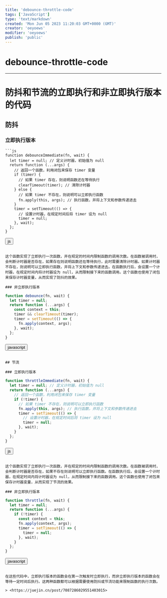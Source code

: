 ```yaml
---
title: 'debounce-throttle-code'
tags: ['JavaScript']
type: 'text/markdown'
created: 'Mon Jun 05 2023 11:20:03 GMT+0000 (GMT)'
creator: 'oeyoews'
modifier: 'oeyoews'
publish: 'public'
---
```


# debounce-throttle-code

---

# 防抖和节流的立即执行和非立即执行版本的代码

## 防抖

### 立即执行版本

```
```js
function debounceImmediate(fn, wait) {
  let timer = null; // 定义计时器，初始值为 null
  return function (...args) {
    // 返回一个函数，利用闭包来保存 timer 变量
    if (timer) {
      // 如果 timer 存在，则说明函数还在等待执行
      clearTimeout(timer); // 清除计时器
    } else {
      // 如果 timer 不存在，则说明可以立即执行函数
      fn.apply(this, args); // 执行函数，并将上下文和参数传递进去
    }
    timer = setTimeout(() => {
      // 设置计时器，在规定时间后将 timer 设为 null
      timer = null;
    }, wait);
  };
}
```

<button>js</button>
```

这个函数实现了立即执行一次函数，并在规定的时间内限制函数的调用次数。在函数被调用时，会判断计时器是否存在，如果存在则说明函数还在等待执行，此时需要清除计时器。如果计时器不存在，则说明可以立即执行函数，并将上下文和参数传递进去。在函数执行后，会设置一个计时器，在规定时间内将计时器设为 null，从而限制接下来的函数调用。这个函数也使用了闭包来保存计时器变量，从而实现了防抖的效果。

### 非立即执行版本

```
```javascript
function debounce(fn, wait) {
  let timer = null;
  return function (...args) {
    const context = this;
    timer && clearTimeout(timer);
    timer = setTimeout(() => {
      fn.apply(context, args);
    }, wait);
  };
}
```

<button>javascript</button>
```

## 节流

### 立即执行版本

```
```js
function throttleImmediate(fn, wait) {
  let timer = null; // 定义计时器，初始值为 null
  return function (...args) {
    // 返回一个函数，利用闭包来保存 timer 变量
    if (!timer) {
      // 如果 timer 不存在，则说明可以立即执行函数
      fn.apply(this, args); // 执行函数，并将上下文和参数传递进去
      timer = setTimeout(() => {
        // 设置计时器，在规定时间后将 timer 设为 null
        timer = null;
      }, wait);
    }
  };
}
```

<button>js</button>
```

这个函数实现了立即执行一次函数，并在规定的时间内限制函数的调用次数。在函数被调用时，会判断计时器是否存在，如果不存在则说明可以立即执行函数。在函数执行后，会设置一个计时器，在规定时间内将计时器设为 null，从而限制接下来的函数调用。这个函数也使用了闭包来保存计时器变量，从而实现了节流的效果。

### 非立即执行版本

```
```javascript
function throttle(fn, wait) {
  let timer = null;
  return function (...args) {
    if (!timer) {
      const context = this;
      fn.apply(context, args);
      timer = setTimeout(() => {
        timer = null;
      }, wait);
    }
  };
}
```

<button>javascript</button>
```

在这些代码中，立即执行版本的函数会在第一次触发时立即执行，而非立即执行版本的函数会在等待一定时间后执行。这两种函数都可以根据需要使用防抖或节流功能来限制函数的执行次数。

> <https://juejin.cn/post/7087286029551403015>
